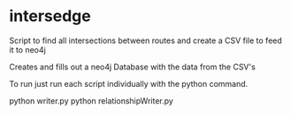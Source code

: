 # intersedge
Script to find all intersections between routes and create a CSV file to feed it to neo4j 

Creates and fills out a neo4j Database with the data from the CSV's 


To run just run each script individually with the python command.

python writer.py 
python relationshipWriter.py
